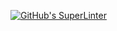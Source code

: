 [![GitHub's SuperLinter](https://github.com/ICS20-Programming-Ioana-M/Assign-01-HTML-CSS-JS/workflows/GitHub's%20Super%20Linter/badge.svg)](https://github.com/ICS20-Programming-Ioana-M/Assign-01-HTML-CSS-JS/actions)